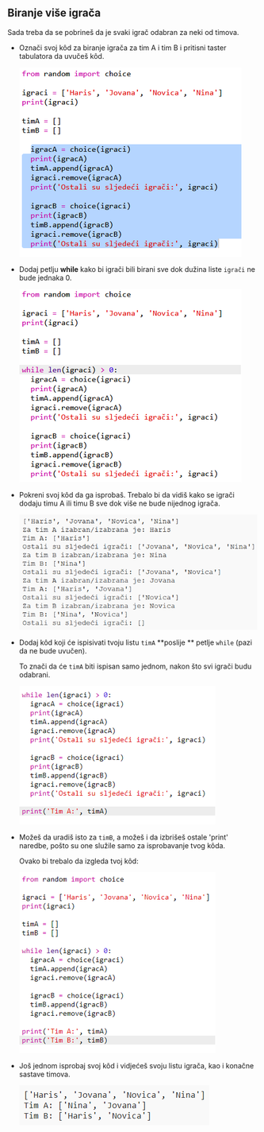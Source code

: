 ## Biranje više igrača

Sada treba da se pobrineš da je svaki igrač odabran za neki od timova.

+ Označi svoj kôd za biranje igrača za tim A i tim B i pritisni taster tabulatora da uvučeš kôd.
    
    ![screenshot](images/team-loop-tab.png)

+ Dodaj petlju **while** kako bi igrači bili birani sve dok dužina liste `igrači` ne bude jednaka 0.
    
    ![screenshot](images/team-loop-while.png)

+ Pokreni svoj kôd da ga isprobaš. Trebalo bi da vidiš kako se igrači dodaju timu A ili timu B sve dok više ne bude nijednog igrača.
    
    ![screenshot](images/team-loop-test.png)

+ Dodaj kôd koji će ispisivati tvoju listu `timA` **poslije ** petlje `while` (pazi da ne bude uvučen).
    
    To znači da će `timA` biti ispisan samo jednom, nakon što svi igrači budu odabrani.
    
    ![screenshot](images/team-teamA-paste.png)

+ Možeš da uradiš isto za `timB`, a možeš i da izbrišeš ostale 'print' naredbe, pošto su one služile samo za isprobavanje tvog kôda.
    
    Ovako bi trebalo da izgleda tvoj kôd:
    
    ![screenshot](images/team-loop-finished.png)

+ Još jednom isprobaj svoj kôd i vidjećeš svoju listu igrača, kao i konačne sastave timova.
    
    ![screenshot](images/team-loop-finished-test.png)